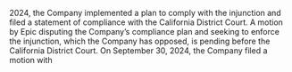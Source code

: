 2024,  the  Company  implemented  a  plan  to  comply  with  the  injunction  and  filed  a  statement  of  compliance  with  the  California
District  Court.  A  motion  by  Epic  disputing  the  Company’s  compliance  plan  and  seeking  to  enforce  the  injunction,  which  the
Company has opposed, is pending before the California District Court. On September 30, 2024, the Company filed a motion with